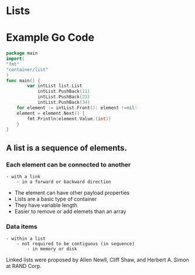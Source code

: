 # Lists

# Example Go Code
```go
package main
import(
"fmt"
"container/list"
)
func main() { 
        var intList list.List
            intList.PushBack(11)
            intList.PushBack(23)
            intList.PushBack(34)
    for element := intList.Front(): element !=nil:
    element = element.Next() {
        fmt.Println(element.Value.(int))
    }
}
```

## A list is a sequence of elements.

### Each element can be connected to another 
    - with a link
        - in a forward or backward direction

- The element can have other payload properties
- Lists are a basic type of container
- They have variable length
- Easier to remove or add elemets than an array

### Data items 
    - within a list 
        - not required to be contiguous (in sequence)
            - in memory or disk

Linked lists were proposed by Allen Newll, Cliff Shaw, and Herbert A. Simon at RAND Corp.    

